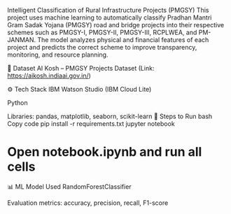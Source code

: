 Intelligent Classification of Rural Infrastructure Projects (PMGSY)
This project uses machine learning to automatically classify Pradhan Mantri Gram Sadak Yojana (PMGSY) road and bridge projects into their respective schemes such as PMGSY-I, PMGSY-II, PMGSY-III, RCPLWEA, and PM-JANMAN.
The model analyzes physical and financial features of each project and predicts the correct scheme to improve transparency, monitoring, and resource planning.

📁 Dataset
AI Kosh – PMGSY Projects Dataset
(Link: https://aikosh.indiaai.gov.in/)

⚙️ Tech Stack
IBM Watson Studio (IBM Cloud Lite)

Python

Libraries: pandas, matplotlib, seaborn, scikit-learn
🚀 Steps to Run
bash
Copy code
pip install -r requirements.txt
jupyter notebook
# Open notebook.ipynb and run all cells
📊 ML Model Used
RandomForestClassifier

Evaluation metrics: accuracy, precision, recall, F1-score
